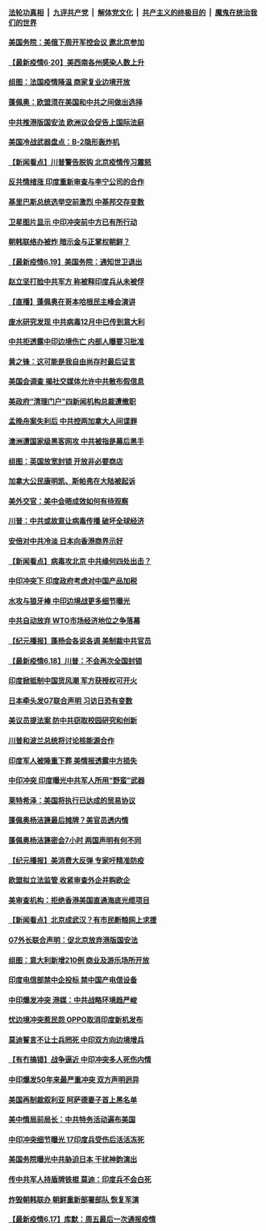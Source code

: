 

####  [法轮功真相](../../../../basic/blob/master/README.md?t=06202302) &nbsp;|&nbsp; [九评共产党](../../../../9ping.md/blob/master/README.md?t=06202302) &nbsp;|&nbsp; [解体党文化](../../../../jtdwh.md/blob/master/README.md?t=06202302)  &nbsp;|&nbsp; [共产主义的终极目的](../../../../gczydzjmd.md/blob/master/README.md?t=06202302) &nbsp;|&nbsp; [魔鬼在统治我们的世界](../../../../mgztzwmdsj.md/blob/master/README.md?t=06202302) 

#### [美国务院：美俄下周开军控会议 邀北京参加](../pages/nsc418/n12200097.md?t=06202302) 

#### [【最新疫情6·20】美西南各州感染人数上升](../pages/nsc418/n12199376.md?t=06202302) 

#### [组图：法国疫情降温 商家复业边境开放](../pages/nsc418/n12197405.md?t=06202302) 

#### [蓬佩奥：欧盟须在美国和中共之间做出选择](../pages/nsc418/n12199184.md?t=06202302) 

#### [中共推港版国安法 欧洲议会促告上国际法庭](../pages/nsc418/n12199257.md?t=06202302) 

#### [美国冷战武器盘点：B-2隐形轰炸机](../pages/nsc418/n12199226.md?t=06202302) 

#### [【新闻看点】川普警告脱钩 北京疫情传习震怒](../pages/nsc418/n12198957.md?t=06202302) 

#### [反共情绪涨 印度重新审查与李宁公司的合作](../pages/nsc418/n12199030.md?t=06202302) 

#### [基里巴斯总统选举空前激烈 中基邦交存变数](../pages/nsc418/n12199073.md?t=06202302) 

#### [卫星图片显示 中印冲突前中方已有所行动](../pages/nsc418/n12198966.md?t=06202302) 

#### [朝韩联络办被炸 暗示金与正掌权朝鲜？](../pages/nsc418/n12198651.md?t=06202302) 

#### [【最新疫情6.19】美国务院：通知世卫退出](../pages/nsc418/n12196803.md?t=06202302) 

#### [赵立坚打脸中共军方 称被释印度兵从未被俘](../pages/nsc418/n12198632.md?t=06202302) 

#### [【直播】蓬佩奥在哥本哈根民主峰会演讲](../pages/nsc418/n12198355.md?t=06202302) 

#### [废水研究发现 中共病毒12月中已传到意大利](../pages/nsc418/n12198335.md?t=06202302) 

#### [中共拒透露中印边境伤亡 内部人曝要习批准](../pages/nsc418/n12198521.md?t=06202302) 

#### [黄之锋：这可能是我自由尚存时最后证言](../pages/nsc418/n12198585.md?t=06202302) 

#### [美国会调查 揭社交媒体允许中共散布假信息](../pages/nsc418/n12198310.md?t=06202302) 

#### [美政府“清理门户”四新闻机构总裁遭撤职](../pages/nsc418/n12198300.md?t=06202302) 

#### [孟晚舟案失利后 中共控两加拿大人间谍罪](../pages/nsc418/n12197993.md?t=06202302) 

#### [澳洲遭国家级黑客网攻 中共被指是幕后黑手](../pages/nsc418/n12197232.md?t=06202302) 

#### [组图：英国放宽封锁 开放非必要商店](../pages/nsc418/n12194454.md?t=06202302) 

#### [加拿大公民康明凯、斯帕弗在大陆被起诉](../pages/nsc418/n12197374.md?t=06202302) 

#### [美外交官：美中会晤成效如何有待观察](../pages/nsc418/n12196954.md?t=06202302) 

#### [川普：中共或故意让病毒传播 破坏全球经济](../pages/nsc418/n12196283.md?t=06202302) 

#### [安倍对中共冷淡 日本向香港商界示好](../pages/nsc418/n12196586.md?t=06202302) 

#### [【新闻看点】病毒攻北京 中共缘何四处出击？](../pages/nsc418/n12196497.md?t=06202302) 

#### [中印冲突下 印度政府考虑对中国产品加税](../pages/nsc418/n12196479.md?t=06202302) 

#### [水攻与狼牙棒 中印边境战更多细节曝光](../pages/nsc418/n12196307.md?t=06202302) 

#### [中共自动放弃 WTO市场经济地位之争落幕](../pages/nsc418/n12196264.md?t=06202302) 

#### [【纪元播报】蓬杨会各说各调 美制裁中共官员](../pages/nsc418/n12196138.md?t=06202302) 

#### [【最新疫情6.18】川普：不会再次全国封锁](../pages/nsc418/n12193644.md?t=06202302) 

#### [印度掀抵制中国货风潮 军方获授权可开火](../pages/nsc418/n12195858.md?t=06202302) 

#### [日本牵头发G7联合声明 习访日恐有变数](../pages/nsc418/n12195483.md?t=06202302) 

#### [美议员提法案 防中共窃取校园研究和创新](../pages/nsc418/n12195563.md?t=06202302) 

#### [川普和波兰总统将讨论核能源合作](../pages/nsc418/n12195791.md?t=06202302) 

#### [印度军人被隆重下葬 美情报透露中方损失](../pages/nsc418/n12195687.md?t=06202302) 

#### [中印冲突 印度曝光中共军人所用“野蛮”武器](../pages/nsc418/n12195119.md?t=06202302) 

#### [莱特希泽：美国将执行已达成的贸易协议](../pages/nsc418/n12195278.md?t=06202302) 

#### [蓬佩奥杨洁篪最后摊牌？美官员透内情](../pages/nsc418/n12195078.md?t=06202302) 

#### [蓬佩奥杨洁篪密会7小时 两国声明有何不同](../pages/nsc418/n12194738.md?t=06202302) 

#### [【纪元播报】美消费大反弹 专家吁精准防疫](../pages/nsc418/n12193751.md?t=06202302) 

#### [欧盟拟立法监管 收紧审查外企并购欧企](../pages/nsc418/n12193604.md?t=06202302) 

#### [美审查机构：拒绝香港美国直通海底光缆项目](../pages/nsc418/n12193561.md?t=06202302) 

#### [【新闻看点】北京成武汉？有市民断粮网上求援](../pages/nsc418/n12193215.md?t=06202302) 

#### [G7外长联合声明：促北京放弃港版国安法](../pages/nsc418/n12193181.md?t=06202302) 

#### [组图：意大利新增210例 商业及游乐场所开放](../pages/nsc418/n12191439.md?t=06202302) 

#### [印度电信部禁中企投标 禁中国产电信设备](../pages/nsc418/n12193167.md?t=06202302) 

#### [中印爆发冲突 港媒：中共战略环境趋严峻](../pages/nsc418/n12193211.md?t=06202302) 

#### [忧边境冲突惹民怨 OPPO取消印度新机发布](../pages/nsc418/n12193074.md?t=06202302) 

#### [莫迪誓言不让士兵罔死 中印双方向边境增兵](../pages/nsc418/n12192801.md?t=06202302) 

#### [【有冇搞错】战争逼近 中印冲突多人死伤内情](../pages/nsc418/n12192916.md?t=06202302) 

#### [中印爆发50年来最严重冲突 双方声明迥异](../pages/nsc418/n12192677.md?t=06202302) 

#### [美国再制裁叙利亚 阿萨德妻子首上黑名单](../pages/nsc418/n12192793.md?t=06202302) 

#### [美中情局前局长：中共特务活动遍布美国](../pages/nsc418/n12192685.md?t=06202302) 

#### [中印冲突细节曝光 17印度兵受伤后活活冻死](../pages/nsc418/n12192420.md?t=06202302) 

#### [美国务院曝光中共胁迫日本 干扰神韵演出](../pages/nsc418/n12190406.md?t=06202302) 

#### [传中共军人持盾牌铁棍 莫迪：印度兵不会白死](../pages/nsc418/n12192494.md?t=06202302) 

#### [炸毁朝韩联办 朝鲜重新部署部队 恢复军演](../pages/nsc418/n12192163.md?t=06202302) 

#### [【最新疫情6.17】库默：周五最后一次通报疫情](../pages/nsc418/n12190739.md?t=06202302) 

